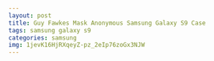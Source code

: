 ```yaml
---
layout: post
title: Guy Fawkes Mask Anonymous Samsung Galaxy S9 Case
tags: samsung galaxy s9
categories: samsung
img: 1jevK16HjRXqeyZ-pz_2eIp76zoGx3NJW
---
```

